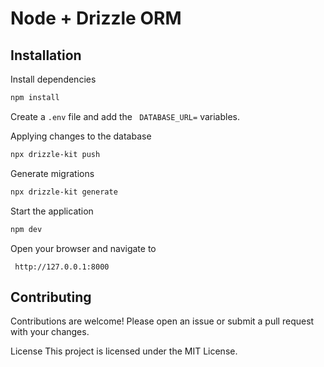 # Node + Drizzle ORM

## Installation

Install dependencies

```bash
npm install
```

Create a `.env` file and add the ` DATABASE_URL=` variables.

Applying changes to the database

```bash
npx drizzle-kit push
```

Generate migrations

```bash
npx drizzle-kit generate
```

Start the application

```bash
npm dev
```

Open your browser and navigate to

` http://127.0.0.1:8000`

## Contributing

Contributions are welcome! Please open an issue or submit a pull request with your changes.

License
This project is licensed under the MIT License.
